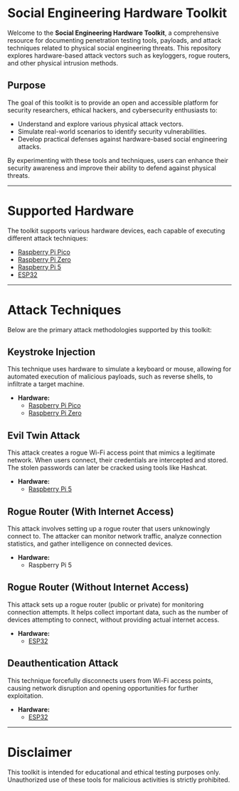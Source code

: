 # Social Engineering Hardware Toolkit

Welcome to the **Social Engineering Hardware Toolkit**, a comprehensive resource for documenting penetration testing tools, payloads, and attack techniques related to physical social engineering threats. This repository explores hardware-based attack vectors such as keyloggers, rogue routers, and other physical intrusion methods.

## Purpose
The goal of this toolkit is to provide an open and accessible platform for security researchers, ethical hackers, and cybersecurity enthusiasts to:
- Understand and explore various physical attack vectors.
- Simulate real-world scenarios to identify security vulnerabilities.
- Develop practical defenses against hardware-based social engineering attacks.

By experimenting with these tools and techniques, users can enhance their security awareness and improve their ability to defend against physical threats.

---

# Supported Hardware
The toolkit supports various hardware devices, each capable of executing different attack techniques:

- [Raspberry Pi Pico](https://github.com/tbsauce/social-engineering-hardware-toolkit/tree/main/raspberry_pi_pico) 
- [Raspberry Pi Zero](https://github.com/tbsauce/social-engineering-hardware-toolkit/tree/main/raspberry_pi_zero)
- [Raspberry Pi 5](https://github.com/tbsauce/social-engineering-hardware-toolkit/tree/main/raspberry_pi_5) 
- [ESP32](https://github.com/tbsauce/social-engineering-hardware-toolkit/tree/main/esp32) 

---

# Attack Techniques
Below are the primary attack methodologies supported by this toolkit:

## Keystroke Injection
This technique uses hardware to simulate a keyboard or mouse, allowing for automated execution of malicious payloads, such as reverse shells, to infiltrate a target machine.
- **Hardware:**
  - [Raspberry Pi Pico](https://github.com/tbsauce/social-engineering-hardware-toolkit/blob/main/raspberry_pi_pico/keystroke_injection_pico.md)
  - [Raspberry Pi Zero](https://github.com/tbsauce/social-engineering-hardware-toolkit/blob/main/raspberry_pi_zero/keystroke_injection_zero.md)

## Evil Twin Attack
This attack creates a rogue Wi-Fi access point that mimics a legitimate network. When users connect, their credentials are intercepted and stored. The stolen passwords can later be cracked using tools like Hashcat.

- **Hardware:**
  - [Raspberry Pi 5](https://github.com/tbsauce/social-engineering-hardware-toolkit/blob/main/raspberry_pi_5/evil_twin.md)

## Rogue Router (With Internet Access)
This attack involves setting up a rogue router that users unknowingly connect to. The attacker can monitor network traffic, analyze connection statistics, and gather intelligence on connected devices.

- **Hardware:**
  - Raspberry Pi 5

## Rogue Router (Without Internet Access)
This attack sets up a rogue router (public or private) for monitoring connection attempts. It helps collect important data, such as the number of devices attempting to connect, without providing actual internet access.

- **Hardware:**
  - [ESP32](https://github.com/tbsauce/social-engineering-hardware-toolkit/blob/main/esp32/rogue_router_no_internet.md)

## Deauthentication Attack
This technique forcefully disconnects users from Wi-Fi access points, causing network disruption and opening opportunities for further exploitation.

- **Hardware:**
  - [ESP32](https://github.com/tbsauce/social-engineering-hardware-toolkit/blob/main/esp32/wifi_deauth_attack.md)
---

# Disclaimer
This toolkit is intended for educational and ethical testing purposes only. Unauthorized use of these tools for malicious activities is strictly prohibited.



